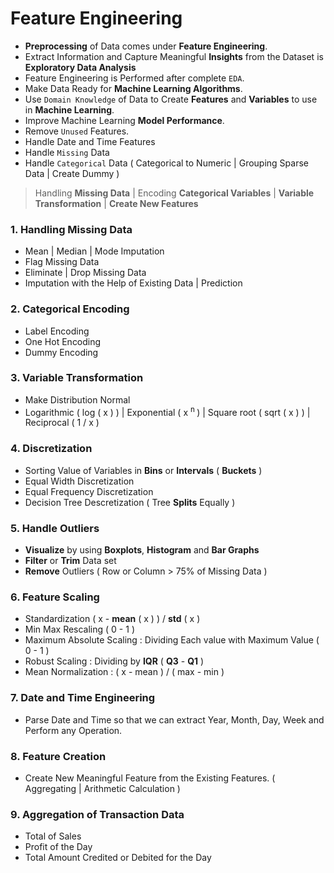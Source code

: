 # Feature Engineering

- **Preprocessing** of Data comes under **Feature Engineering**.
- Extract Information and Capture Meaningful **Insights** from the Dataset is **Exploratory Data Analysis**
- Feature Engineering is Performed after complete `EDA`.
- Make Data Ready for **Machine Learning Algorithms**.
- Use `Domain Knowledge` of Data to Create **Features** and **Variables** to use in **Machine Learning**.
- Improve Machine Learning **Model Performance**.
- Remove `Unused` Features.
- Handle Date and Time Features
- Handle `Missing` Data   
- Handle `Categorical` Data ( Categorical to Numeric | Grouping Sparse Data | Create Dummy )

> Handling **Missing Data** | Encoding **Categorical Variables** | **Variable Transformation** | **Create New Features**

### 1. Handling Missing Data
- Mean | Median | Mode Imputation
- Flag Missing Data
- Eliminate | Drop Missing Data
- Imputation with the Help of Existing Data | Prediction

### 2. Categorical Encoding
- Label Encoding
- One Hot Encoding 
- Dummy Encoding

### 3. Variable Transformation
- Make Distribution Normal
- Logarithmic ( log ( x ) ) | Exponential ( x <sup> n </sup> ) | Square root ( sqrt ( x ) ) | Reciprocal ( 1 / x )

### 4. Discretization
- Sorting Value of Variables in **Bins** or **Intervals** ( **Buckets** )
- Equal Width Discretization
- Equal Frequency Discretization
- Decision Tree Descretization ( Tree **Splits** Equally )

### 5. Handle Outliers
- **Visualize** by using **Boxplots**, **Histogram** and **Bar Graphs**
- **Filter** or **Trim** Data set 
- **Remove** Outliers ( Row or Column > 75% of Missing Data ) 

### 6. Feature Scaling
- Standardization  ( x - **mean** ( x ) ) / **std** ( x ) 
- Min Max Rescaling ( 0 - 1 )
- Maximum Absolute Scaling : Dividing Each value with Maximum Value ( 0 - 1 )
- Robust Scaling : Dividing by **IQR** ( **Q3** - **Q1** )
- Mean Normalization : ( x - mean ) / ( max - min )

### 7. Date and Time Engineering 
- Parse Date and Time so that we can extract Year, Month, Day, Week and Perform any Operation. 

### 8. Feature Creation
- Create New Meaningful Feature from the Existing Features. ( Aggregating | Arithmetic Calculation )

### 9. Aggregation of Transaction Data
- Total of Sales 
- Profit of the Day 
- Total Amount Credited or Debited for the Day 
